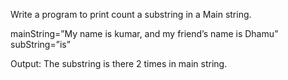 

Write a program to print count a substring in a Main string.


mainString=”My name is kumar, and my friend’s name is Dhamu”
subString=”is”


Output:
The substring is there 2 times in main string.
